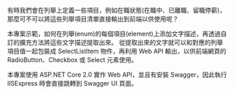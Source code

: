 有時我們會在列舉上定義一些項目，例如在職狀態(在職中、已離職、留職停薪)，那麼可不可以將這些列舉項目清單直接輸出到前端以供使用呢？

本專案示範，如何在列舉(enum)的每個項目(element)上添加文字描述，再透過自訂的擴充方法將這些文字描述提取出來。
從提取出來的文字就可以和對應的列舉項目值一起包裝成 SelectListItem 物件，再利用 Web API 輸出，以供前端網頁的 RadioButton、Checkbox 或 Select 元素使用。

本專案使用 ASP.NET Core 2.0 實作 Web API，並且有安裝 Swagger，因此執行 IISExpress 時會直接跳轉到 Swagger UI 頁面。
